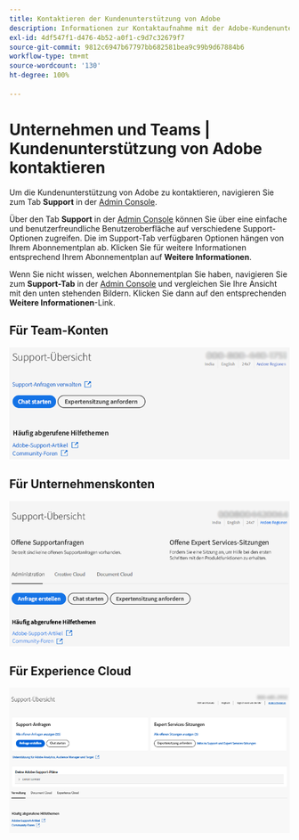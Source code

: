 ```yaml
---
title: Kontaktieren der Kundenunterstützung von Adobe
description: Informationen zur Kontaktaufnahme mit der Adobe-Kundenunterstützung für Team-, Unternehmens- und Experience Cloud-Kunden.
exl-id: 4df547f1-d476-4b52-a0f1-c9d7c32679f7
source-git-commit: 9812c6947b67797bb682581bea9c99b9d67884b6
workflow-type: tm+mt
source-wordcount: '130'
ht-degree: 100%

---
```


# Unternehmen und Teams | Kundenunterstützung von Adobe kontaktieren

Um die Kundenunterstützung von Adobe zu kontaktieren, navigieren Sie zum Tab **Support** in der [Admin Console](https://adminconsole.adobe.com/).

Über den Tab **Support** in der [Admin Console](https://adminconsole.adobe.com/) können Sie über eine einfache und benutzerfreundliche Benutzeroberfläche auf verschiedene Support-Optionen zugreifen. Die im Support-Tab verfügbaren Optionen hängen von Ihrem Abonnementplan ab. Klicken Sie für weitere Informationen entsprechend Ihrem Abonnementplan auf **Weitere Informationen**.

Wenn Sie nicht wissen, welchen Abonnementplan Sie haben, navigieren Sie zum **Support-Tab** in der [Admin Console](https://adminconsole.adobe.com/) und vergleichen Sie Ihre Ansicht mit den unten stehenden Bildern. Klicken Sie dann auf den entsprechenden **Weitere Informationen**-Link.

## Für Team-Konten

![Team-Bild](assets/team.png)

<!--
[Learn more](https://helpx.adobe.com/enterprise/using/support-for-teams.html)
-->

## Für Unternehmenskonten

![Team-Bild](assets/enterprise.png)

<!--
[Learn more](https://helpx.adobe.com/enterprise/using/support-for-enterprise.html)
-->

## Für Experience Cloud

![Team-Bild](assets/ec.png)

<!--
[Learn more](https://www.adobe.com/go/ac_ec_not_supported_en)
-->
